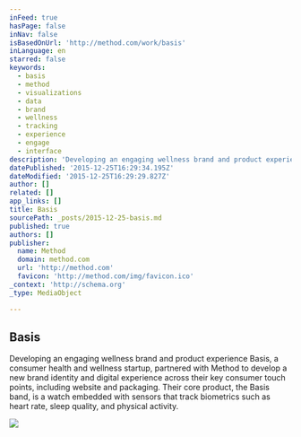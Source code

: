 ```yaml
---
inFeed: true
hasPage: false
inNav: false
isBasedOnUrl: 'http://method.com/work/basis'
inLanguage: en
starred: false
keywords:
  - basis
  - method
  - visualizations
  - data
  - brand
  - wellness
  - tracking
  - experience
  - engage
  - interface
description: 'Developing an engaging wellness brand and product experience Basis, a consumer health and wellness startup, partnered with Method to develop a new brand identity and digital experience across their key consumer touch points, including website and packaging. Their core product, the Basis band, is a watch embedded with sensors that track biometrics such as heart rate, sleep quality, and physical activity.'
datePublished: '2015-12-25T16:29:34.195Z'
dateModified: '2015-12-25T16:29:29.827Z'
author: []
related: []
app_links: []
title: Basis
sourcePath: _posts/2015-12-25-basis.md
published: true
authors: []
publisher:
  name: Method
  domain: method.com
  url: 'http://method.com'
  favicon: 'http://method.com/img/favicon.ico'
_context: 'http://schema.org'
_type: MediaObject

---
```

<article style=""><h1>Basis</h1><p>Developing an engaging wellness brand and product experience Basis, a consumer health and wellness startup, partnered with Method to develop a new brand identity and digital experience across their key consumer touch points, including website and packaging. Their core product, the Basis band, is a watch embedded with sensors that track biometrics such as heart rate, sleep quality, and physical activity.</p><img src="https://s3-us-west-2.amazonaws.com/the-grid-img/p/db4b04d960c9436a9cb73440103a6aecb6a6ab5e.jpg" /></article>